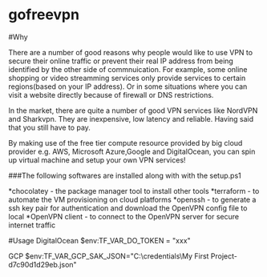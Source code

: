 # gofreevpn
#Why

There are a number of good reasons why people would like to use VPN to secure their online traffic or prevent their real IP address from being identified by the other side of commnuication. For example, some online shopping or video streamming services only provide services to certain regions(based on your IP address). Or in some situations where you can visit a website directly because of firewall or DNS restrictions.

In the market, there are quite a number of good VPN services like NordVPN and Sharkvpn. They are inexpensive, low latency and reliable. Having said that you still have to pay.

By making use of the free tier compute resource provided by big cloud provider e.g. AWS, Microsoft Azure,Google and DigitalOcean, you can spin up virtual machine and setup your own VPN services!




###The following softwares are installed along with with the setup.ps1

*chocolatey - the package manager tool to install other tools
*terraform - to automate the VM provisioning on cloud platforms
*openssh - to generate a ssh key pair for authentication and download the OpenVPN config file to local
*OpenVPN client - to connect to the OpenVPN server for secure internet traffic


#Usage
DigitalOcean
$env:TF_VAR_DO_TOKEN = "xxx"

GCP
$env:TF_VAR_GCP_SAK_JSON="C:\credentials\My First Project-d7c90d1d29eb.json"